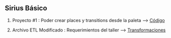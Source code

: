 <h2>Sirius Básico</h2>

1. Proyecto #1 : Poder crear places y transitions desde la paleta --> <a target="_blank" href="https://github.com/remedrano/automatizacionTalleres/tree/master/Semana12/proyecto" > Código </a>

1. Archivo ETL Modificado : Requerimientos del taller --> <a target="_blank" href="https://github.com/remedrano/automatizacionTalleres/blob/master/Semana12/JMeter2SeriesImperativa.etl" > Transformaciones </a>
